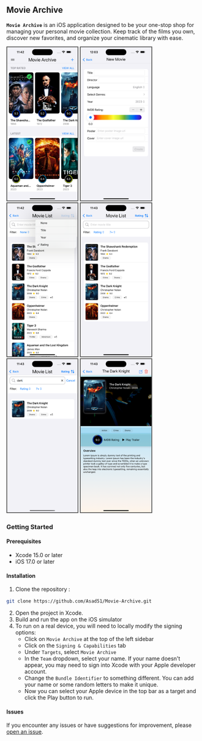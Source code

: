 ## Movie Archive
**`Movie Archive`** is an iOS application designed to be your one-stop shop for managing your personal movie collection. Keep track of the films you own, discover new favorites, and organize your cinematic library with ease.

<img src="./Screenshots/01.png" height="400px" style="border: 2px solid #555;"> <img src="./Screenshots/02.png" height="400px" style="border: 2px solid #555;"> <img src="./Screenshots/03.png" height="400px" style="border: 2px solid #555;"> <img src="./Screenshots/04.png" height="400px" style="border: 2px solid #555;"> <img src="./Screenshots/05.png" height="400px" style="border: 2px solid #555;"> <img src="./Screenshots/06.png" height="400px" style="border: 2px solid #555;">

### Getting Started

#### Prerequisites
- Xcode 15.0 or later
- iOS 17.0 or later

#### Installation
1. Clone the repository :
``` bash
git clone https://github.com/Asad51/Movie-Archive.git
```
2. Open the project in Xcode.
3. Build and run the app on the iOS simulator
4. To run on a real device, you will need to locally modify the signing options:
    - Click on `Movie Archive` at the top of the left sidebar
    - Click on the `Signing & Capabilities` tab
    - Under `Targets`, select `Movie Archive`
    - In the `Team` dropdown, select your name. If your name doesn't appear, you may need to sign into Xcode with your Apple developer account.
    - Change the `Bundle Identifier` to something different. You can add your name or some random letters to make it unique.
    - Now you can select your Apple device in the top bar as a target and click the Play button to run.

#### Issues
If you encounter any issues or have suggestions for improvement, please [open an issue](https://github.com/Asad51/Movie-Archive/issues).